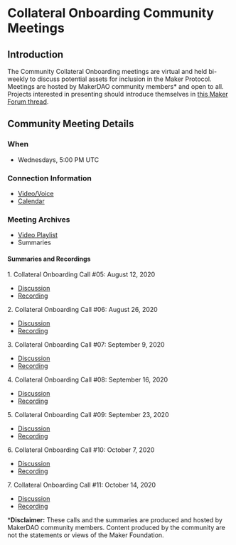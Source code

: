 # Collateral Onboarding Community Meetings

## Introduction&#x20;

The Community Collateral Onboarding meetings are virtual and held bi-weekly to discuss potential assets for inclusion in the Maker Protocol. Meetings are hosted by MakerDAO community members\* and open to all. Projects interested in presenting should introduce themselves in [this Maker Forum thread](https://forum.makerdao.com/t/collateral-calls-calling-all-projects/3715).

## Community Meeting Details

### When <a href="#when" id="when"></a>

* Wednesdays, 5:00 PM UTC

### Connection Information <a href="#connection-information" id="connection-information"></a>

* [Video/Voice](https://www.google.com/url?q=https://us02web.zoom.us/j/85664416154?pwd%3DT3lIMlZSMURrTUhWdGs2NDlXdGlIdz09\&sa=D\&source=calendar\&usd=2\&usg=AOvVaw2dgZoyM5gzWPf5OX3spw86)
* [Calendar](https://calendar.google.com/calendar/u/0/embed?src=makerdao.com\_3efhm2ghipksegl009ktniomdk@group.calendar.google.com\&ctz=America/Los\_Angeles)

### Meeting Archives <a href="#meeting-archives" id="meeting-archives"></a>

* [Video Playlist](https://www.youtube.com/playlist?list=PLLzkWCj8ywWMY8vzMKl7B6ERpYh-kQwSv)
* Summaries

#### Summaries and Recordings <a href="#summaries-and-recordings" id="summaries-and-recordings"></a>

1\. Collateral Onboarding Call #05: August 12, 2020

* [Discussion](https://forum.makerdao.com/t/agenda-discussion-collateral-onboarding-call-5-wednesday-august-12-17-00-utc/3623)
* [Recording](https://www.youtube.com/watch?v=E0ekD33FHCo)

2\. Collateral Onboarding Call #06: August 26, 2020

* [Discussion](https://forum.makerdao.com/t/agenda-discussion-collateral-onboarding-call-6-wednesday-august-26-17-00-utc/3791)
* [Recording](https://www.youtube.com/watch?v=aG9UU-XPULE)

3\. Collateral Onboarding Call #07: September 9, 2020

* [Discussion](https://forum.makerdao.com/t/agenda-discussion-collateral-onboarding-call-7-wednesday-september-9-17-00-utc/3866)
* [Recording](https://youtu.be/Vbnn5UaAhUg)

4\. Collateral Onboarding Call #08: September 16, 2020

* [Discussion](https://forum.makerdao.com/t/agenda-discussion-collateral-onboarding-call-8-wednesday-september-16-17-00-utc/4062)
* [Recording](https://youtu.be/sP7H1sOjKRE)

5\. Collateral Onboarding Call #09: September 23, 2020

* [Discussion](https://forum.makerdao.com/t/agenda-discussion-collateral-onboarding-call-9-wednesday-september-23-17-00-utc/4227)
* [Recording](https://www.youtube.com/watch?v=HGBj0ouZP88\&feature=youtu.be)

6\. Collateral Onboarding Call #10: October 7, 2020

* [Discussion](https://forum.makerdao.com/t/agenda-discussion-collateral-onboarding-call-10-wednesday-october-7-17-00-utc/4368)
* [Recording](https://www.youtube.com/watch?v=cPDwGHxuNtY)

7\. Collateral Onboarding Call #11: October 14, 2020

* [Discussion](https://forum.makerdao.com/t/agenda-discussion-collateral-onboarding-call-11-wednesday-october-14-18-00-utc/4629)
* [Recording](https://www.youtube.com/watch?v=cPHZU1ywhi8)

\***Disclaimer:** These calls and the summaries are produced and hosted by MakerDAO community members. Content produced by the community are not the statements or views of the Maker Foundation.
